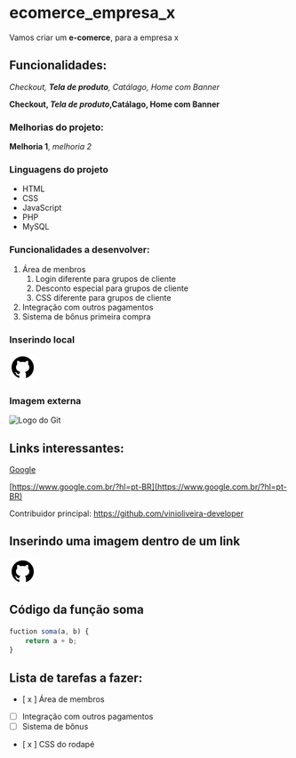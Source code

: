 # ecomerce_empresa_x
Vamos criar um **e-comerce**, para a empresa x

## Funcionalidades:

_Checkout, **Tela de produto**, Catálago, Home com Banner_

**Checkout, _Tela de produto_,Catálago, Home com Banner**

### Melhorias do projeto:

__Melhoria 1__, _melhoria 2_

### Linguagens do projeto

* HTML
* CSS
* JavaScript
* PHP
* MySQL

### Funcionalidades a desenvolver:

1. Área de menbros
    1. Login diferente para grupos de cliente
    2. Desconto especial para grupos de cliente
    3. CSS diferente para grupos de cliente
2. Integração com outros pagamentos
3. Sistema de bônus primeira compra

### Inserindo local

![Logo do GitHub](img/icons8-github-48.png)

### Imagem externa

![Logo do Git](https://img.icons8.com/color/512/git.png)

## Links interessantes:

[Google](https://www.google.com.br/?hl=pt-BR)

[https://www.google.com.br/?hl=pt-BR](https://www.google.com.br/?hl=pt-BR)

Contribuidor principal: https://github.com/vinioliveira-developer

## Inserindo uma imagem dentro de um link

[![Logo do GitHub](img/icons8-github-48.png)](https://github.com/vinioliveira-developer)

## Código da função soma

```javascript
fuction soma(a, b) {
    return a + b;
}
```

## Lista de tarefas a fazer:

- [ x ] Área de membros
- [ ] Integração com outros pagamentos 
- [ ] Sistema de bônus
- [ x ] CSS do rodapé